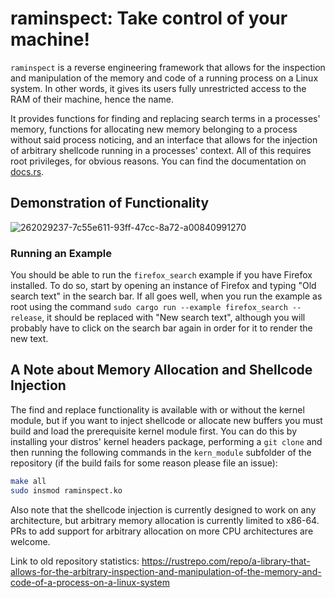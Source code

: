 # raminspect: Take control of your machine!

`raminspect` is a reverse engineering framework that allows for the inspection and manipulation of the memory and code of a running process on a Linux system. In other words, it gives its users fully unrestricted access to the RAM of their machine, hence the name. 

It provides functions for finding and replacing search terms in a processes' memory, functions for allocating new memory belonging to a process without said process noticing, and an interface that allows for the injection of arbitrary shellcode running in a processes' context. All of this requires root privileges, for obvious reasons. You can find the documentation on [docs.rs](https://docs.rs/raminspect/latest/raminspect).

## Demonstration of Functionality

![262029237-7c55e611-93ff-47cc-8a72-a00840991270](https://github.com/ljgermain/raminspect/assets/154016542/22d59c32-163f-4ba6-8860-89545b64c93e)

### Running an Example

You should be able to run the `firefox_search` example if you have Firefox installed. To do so, start by opening an instance of Firefox and typing "Old search text" in the search bar. If all goes well, when you run the example as root using the command `sudo cargo run --example firefox_search --release`, it should be replaced with "New search text", although you will probably have to click on the search bar again in order for it to render the new text.

## A Note about Memory Allocation and Shellcode Injection

The find and replace functionality is available with or without the kernel module, but if you want to inject shellcode or allocate new buffers you must build and load the prerequisite kernel module first. You can do this by installing your distros' kernel headers package, performing a `git clone` and then running the following commands in the `kern_module` subfolder of the repository (if the build fails for some reason please file an issue):

```bash
make all
sudo insmod raminspect.ko
```

Also note that the shellcode injection is currently designed to work on any architecture, but arbitrary memory allocation is currently limited to x86-64. PRs to add support for arbitrary allocation on more CPU architectures are welcome.

Link to old repository statistics: https://rustrepo.com/repo/a-library-that-allows-for-the-arbitrary-inspection-and-manipulation-of-the-memory-and-code-of-a-process-on-a-linux-system
